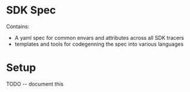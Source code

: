 # SDK Spec
Contains:

- A yaml spec for common envars and attributes across all SDK tracers
- templates and tools for codegenning the spec into various languages

# Setup
TODO -- document this
